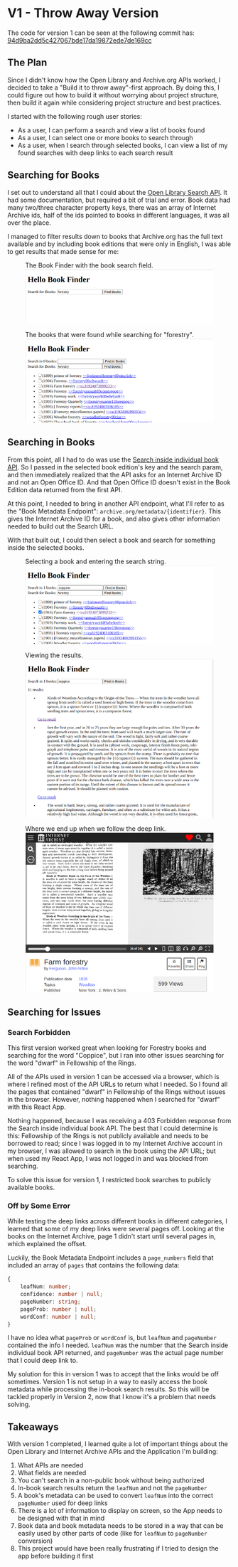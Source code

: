 # V1 - Throw Away Version

The code for version 1 can be seen at the following commit has:
[94d9ba2dd5c427067bde17da19872ede7de169cc](https://github.com/FaisonZ/book-finder-react/tree/94d9ba2dd5c427067bde17da19872ede7de169cc)

## The Plan

Since I didn't know how the Open Library and Archive.org APIs worked, I decided
to take a "Build it to throw away"-first approach. By doing this, I could
figure out how to build it without worrying about project structure, then build
it again while considering project structure and best practices.

I started with the following rough user stories:

* As a user, I can perform a search and view a list of books found
* As a user, I can select one or more books to search through
* As a user, when I search through selected books, I can view a list of my
  found searches with deep links to each search result

## Searching for Books

I set out to understand all that I could about the [Open Library Search API](https://openlibrary.org/dev/docs/api/search).
It had some documentation, but required a bit of trial and error. Book data had
many two/three character property keys, there was an array of Internet Archive
ids, half of the ids pointed to books in different languages, it was all over
the place.

I managed to filter results down to books that Archive.org has the full text
available and by including book editions that were only in English, I was able
to get results that made sense for me:

<figure>
  <figcaption>The Book Finder with the book search field.</figcaption>
  <img src="../img/v1-start.png" alt=""/>
</figure>

<figure>
  <figcaption>The books that were found while searching for "forestry".</figcaption>
  <img src="../img/v1-books-found.png" alt=""/>
</figure>

## Searching in Books

From this point, all I had to do was use the [Search inside individual book API](https://openlibrary.org/dev/docs/api/search_inside).
So I passed in the selected book edition's key and the search param, and then
immediately realized that the API asks for an Internet Archive ID and not an
Open Office ID. And that Open Office ID doesn't exist in the Book Edition data
returned from the first API.

At this point, I needed to bring in another API endpoint, what I'll refer to as
the "Book Metadata Endpoint": `archive.org/metadata/{identifier}`. This gives
the Internet Archive ID for a book, and also gives other information needed to
build out the Search URL.

With that built out, I could then select a book and search for something inside
the selected books.

<figure>
  <figcaption>Selecting a book and entering the search string.</figcaption>
  <img src="../img/v1-book-selected.png" alt=""/>
</figure>

<figure>
  <figcaption>Viewing the results.</figcaption>
  <img src="../img/v1-results.png" alt=""/>
</figure>

<figure>
  <figcaption>Where we end up when we follow the deep link.</figcaption>
  <img src="../img/v1-the-deep-link.png" alt=""/>
</figure>

## Searching for Issues

### Search Forbidden

This first version worked great when looking for Forestry books and searching
for the word "Coppice", but I ran into other issues searching for the word
"dwarf" in Fellowship of the Rings.

All of the APIs used in version 1 can be accessed via a browser, which is where
I refined most of the API URLs to return what I needed. So I found all the
pages that contained "dwarf" in Fellowship of the Rings without issues in the
browser. However, nothing happened when I searched for "dwarf" with this React
App.

Nothing happened, because I was receiving a 403 Forbidden response from the
Search inside individual book API. The best that I could determine is this:
Fellowship of the Rings is not publicly available and needs to be borrowed to
read; since I was logged in to my Internet Archive account in my browser, I was
allowed to search in the book using the API URL; but when used my React App, I
was not logged in and was blocked from searching.

To solve this issue for version 1, I restricted book searches to publicly
available books.

### Off by Some Error

While testing the deep links across different books in different categories, I
learned that some of my deep links were several pages off. Looking at the books
on the Internet Archive, page 1 didn't start until several pages in, which
explained the offset.

Luckily, the Book Metadata Endpoint includes a `page_numbers` field that
included an array of `pages` that contains the following data:

```Typescript
{
    leafNum: number;
    confidence: number | null;
    pageNumber: string;
    pageProb: number | null;
    wordConf: number | null;
}
```

I have no idea what `pageProb` or `wordConf` is, but `leafNum` and `pageNumber`
contained the info I needed. `leafNum` was the number that the Search inside
individual book API returned, and `pageNumber` was the actual page number that
I could deep link to.

My solution for this in version 1 was to accept that the links would be off
sometimes. Version 1 is not setup in a way to easily access the book metadata
while processing the in-book search results. So this will be tackled properly
in Version 2, now that I know it's a problem that needs solving.

## Takeaways

With version 1 completed, I learned quite a lot of important things about the
Open Library and Internet Archive APIs and the Application I'm building:

1. What APIs are needed
2. What fields are needed
3. You can't search in a non-public book without being authorized
4. In-book search results return the `leafNum` and not the `pageNumber`
5. A book's metadata can be used to convert `leafNum` into the correct
   `pageNumber` used for deep links
6. There is a lot of information to display on screen, so the App needs to be
   designed with that in mind
7. Book data and book metadata needs to be stored in a way that can be easily
   used by other parts of code (like for `leafNum` to `pageNumber` conversion)
8. This project would have been really frustrating if I tried to design the app
   before building it first
